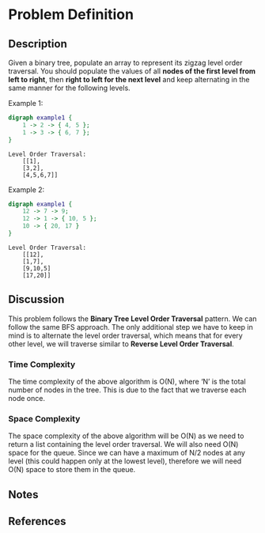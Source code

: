 # Problem Definition

## Description

Given a binary tree, populate an array to represent its zigzag level order traversal. You should populate the values of all **nodes of the first level from left to right**, then **right to left for the next level** and keep alternating in the same manner for the following levels.

Example 1:

```dot
digraph example1 {
    1 -> 2 -> { 4, 5 };
    1 -> 3 -> { 6, 7 };
}
```

```plaintext
Level Order Traversal:  
    [[1],
    [3,2],
    [4,5,6,7]]  
```

Example 2:

```dot
digraph example1 {
    12 -> 7 -> 9;
    12 -> 1 -> { 10, 5 };
    10 -> { 20, 17 }
}
```

```plaintext
Level Order Traversal:  
    [[12],
    [1,7],
    [9,10,5]
    [17,20]]  
```

## Discussion

This problem follows the **Binary Tree Level Order Traversal** pattern. We can follow the same BFS approach. The only additional step we have to keep in mind is to alternate the level order traversal, which means that for every other level, we will traverse similar to **Reverse Level Order Traversal**.

### Time Complexity

The time complexity of the above algorithm is O(N), where ‘N’ is the total number of nodes in the tree. This is due to the fact that we traverse each node once.

### Space Complexity

The space complexity of the above algorithm will be O(N) as we need to return a list containing the level order traversal. We will also need O(N) space for the queue. Since we can have a maximum of N/2 nodes at any level (this could happen only at the lowest level), therefore we will need O(N) space to store them in the queue.

## Notes

## References
